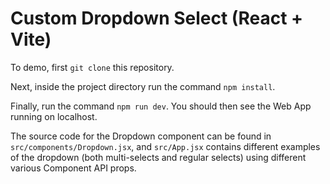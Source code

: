 # Custom Dropdown Select (React + Vite) 

To demo,  first ``git clone`` this repository. 

Next, inside the project directory run the command ``npm install``.

Finally, run the command ``npm run dev``. You should then see the Web App running on localhost.

The source code for the Dropdown component can be found in `src/components/Dropdown.jsx`, and `src/App.jsx` contains different examples of the dropdown (both multi-selects and regular selects) using different various Component API props.



